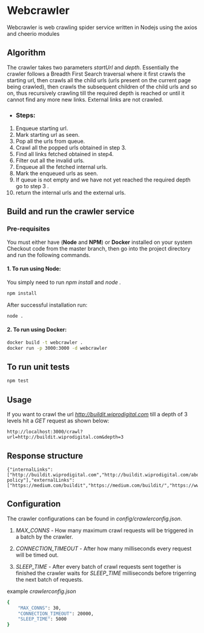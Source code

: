 # Webcrawler

Webcrawler is web crawling spider service written in Nodejs using the axios and cheerio modules

## Algorithm
The crawler takes two parameters *startUrl* and *depth*. Essentially the crawler follows a Breadth First Search traversal where it first crawls the starting url, then crawls all the child urls (urls present on the current page being crawled), then crawls the subsequent children of the child urls and so on, thus recursively crawling till the required depth is reached or until it cannot find any more new links. External links are not crawled.

- ### Steps:

1. Enqueue starting url.
2. Mark starting url as seen.
3. Pop all the urls from queue.
4. Crawl all the popped urls obtained in step 3.
5. Find all links fetched obtained in step4.
6. Filter out all the invalid urls.
7. Enqueue all the fetched internal urls.
8. Mark the enqueued urls as seen.
9. If queue is not empty and we have not yet reached the required depth go to step 3 .
10. return the internal urls and the external urls.

## Build and run the crawler service
### Pre-requisites
You must either have (**Node** and **NPM**) or **Docker** installed on your system
Checkout code from the master branch, then go into the project directory and run the following commands.
#### 1. To run using Node:
You simply need to run *npm install* and *node .*




```bash
npm install
```
After successful installation run:

```bash
node .
```
#### 2. To run using Docker:

```bash
docker build -t webcrawler .
docker run -p 3000:3000 -d webcrawler
```

## To run unit tests
```bash
npm test
```

## Usage
If you want to crawl the url *http://buildit.wiprodigital.com* till a depth of 3 levels hit a *GET* request as shown below:

```
http://localhost:3000/crawl?url=http://buildit.wiprodigital.com&depth=3
```

## Response structure
```
{"internalLinks":["http://buildit.wiprodigital.com","http://buildit.wiprodigital.com/about/","http://buildit.wiprodigital.com/careers/","http://buildit.wiprodigital.com/locations/","http://buildit.wiprodigital.com/","https://wiprodigital.com/privacy-policy"],"externalLinks":["https://medium.com/buildit","https://medium.com/buildit/","https://www.instagram.com/buildit_tech","https://twitter.com/buildit_tech","https://www.linkedin.com/company/buildit.","https://github.com/buildit"]}
```

## Configuration
The crawler configurations can be found in *config/crawlerconfig.json*. 

1. *MAX_CONNS* - How many maximum crawl requests will be triggered in a batch by the crawler. 

2. *CONNECTION_TIMEOUT* - After how many milliseconds every request will be timed out. 

3. *SLEEP_TIME* - After every batch of crawl requests sent together is finished the crawler waits for *SLEEP_TIME* milliseconds before trigerring the next batch of requests.

example *crawlerconfig.json*

```bash
{
    "MAX_CONNS": 30,
    "CONNECTION_TIMEOUT": 20000,
    "SLEEP_TIME": 5000 
}

```
